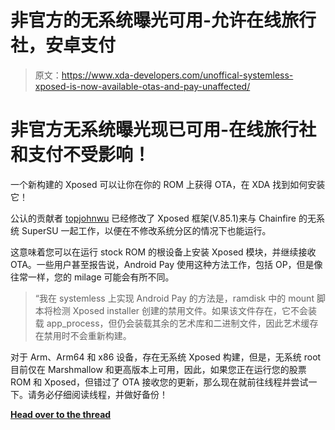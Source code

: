 # 非官方的无系统曝光可用-允许在线旅行社，安卓支付

> 原文：<https://www.xda-developers.com/unoffical-systemless-xposed-is-now-available-otas-and-pay-unaffected/>

# 非官方无系统曝光现已可用-在线旅行社和支付不受影响！

一个新构建的 Xposed 可以让你在你的 ROM 上获得 OTA，在 XDA 找到如何安装它！

公认的贡献者 [topjohnwu](http://forum.xda-developers.com/member.php?u=4470081) 已经修改了 Xposed 框架(V.85.1)来与 Chainfire 的无系统 SuperSU 一起工作，以便在不修改系统分区的情况下也能运行。

这意味着您可以在运行 stock ROM 的根设备上安装 Xposed 模块，并继续接收 OTA。一些用户甚至报告说，Android Pay 使用这种方法工作，包括 OP，但是像往常一样，您的 milage 可能会有所不同。

> “我在 systemless 上实现 Android Pay 的方法是，ramdisk 中的 mount 脚本将检测 Xposed installer 创建的禁用文件。如果该文件存在，它不会装载 app_process，但仍会装载其余的艺术库和二进制文件，因此艺术缓存在禁用时不会重新构建。

对于 Arm、Arm64 和 x86 设备，存在无系统 Xposed 构建，但是，无系统 root 目前仅在 Marshmallow 和更高版本上可用，因此，如果您正在运行您的股票 ROM 和 Xposed，但错过了 OTA 接收您的更新，那么现在就前往线程并尝试一下。请务必仔细阅读线程，并做好备份！

[**Head over to the thread**](http://forum.xda-developers.com/xposed/unofficial-systemless-xposed-t3388268)